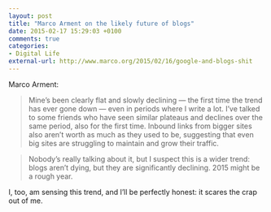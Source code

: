 ```yaml
---
layout: post
title: "Marco Arment on the likely future of blogs"
date: 2015-02-17 15:29:03 +0100
comments: true
categories: 
- Digital Life
external-url: http://www.marco.org/2015/02/16/google-and-blogs-shit
---
```


Marco Arment:

> Mine’s been clearly flat and slowly declining — the first time the trend has ever gone down — even in periods where I write a lot. I’ve talked to some friends who have seen similar plateaus and declines over the same period, also for the first time. Inbound links from bigger sites also aren’t worth as much as they used to be, suggesting that even big sites are struggling to maintain and grow their traffic.

> Nobody’s really talking about it, but I suspect this is a wider trend: blogs aren’t dying, but they are significantly declining. 2015 might be a rough year.

I, too, am sensing this trend, and I’ll be perfectly honest: it scares the crap out of me.